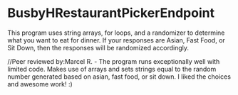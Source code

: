 # BusbyHRestaurantPickerEndpoint

This program uses string arrays, for loops, and a randomizer to determine what you want to eat for dinner. If your responses are Asian, Fast Food, or Sit Down, then the responses will be randomized accordingly.


//Peer reviewed by:Marcel R. - The program runs exceptionally well with limited code. Makes use of arrays and sets strings equal to the random number generated based on asian, fast food, or sit down. I liked the choices and awesome work! :)
